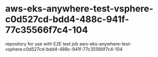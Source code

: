 # aws-eks-anywhere-test-vsphere-c0d527cd-bdd4-488c-941f-77c35566f7c4-104
repository for use with E2E test job aws-eks-anywhere-test-vsphere:c0d527cd-bdd4-488c-941f-77c35566f7c4-104
